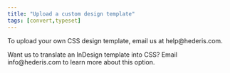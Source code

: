 ```yaml
---
title: "Upload a custom design template"
tags: [convert,typeset]
---
```

 
<html><body><section data-type="chapter" class="hsecchapter" data-hederis-type="hsecchapter" id="custom-design-templates" data-pi-attrs="id: custom-design-templates; data-tags: convert,typeset;" role="doc-chapter" data-tags="convert,typeset" data-author-name=" " data-book-title=" " title="Upload a custom design template"><p class="hblkp" data-hederis-type="hblkp" id="pbzeOvAdx">To upload your own CSS design template, email us at help@hederis.com.</p><p class="hblkp" data-hederis-type="hblkp" id="pvNIPyXqd">Want us to translate an InDesign template into CSS? Email info@hederis.com to learn more about this option.</p></section></body></html>
